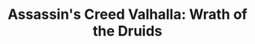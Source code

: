 ---
title: "Assassin's Creed Valhalla: Wrath of the Druids"
platform: Xbox Series X
completed: 2021-12-31
---